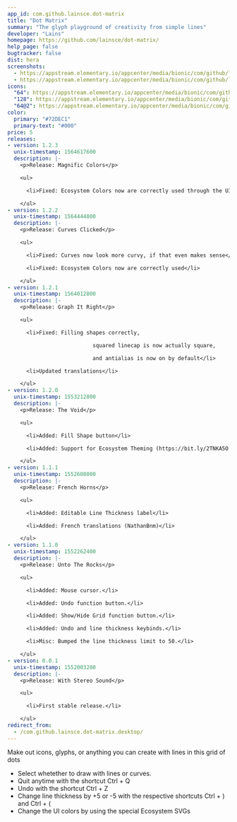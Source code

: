 ```yaml
---
app_id: com.github.lainsce.dot-matrix
title: "Dot Matrix"
summary: "The glyph playground of creativity from simple lines"
developer: "Lains"
homepage: https://github.com/lainsce/dot-matrix/
help_page: false
bugtracker: false
dist: hera
screenshots:
  - https://appstream.elementary.io/appcenter/media/bionic/com/github/lainsce.dot-matrix/6EA1A7F6C4577DA57B4481A7B139ED95/screenshots/image-1_orig.png
  - https://appstream.elementary.io/appcenter/media/bionic/com/github/lainsce.dot-matrix/6EA1A7F6C4577DA57B4481A7B139ED95/screenshots/image-2_orig.png
icons:
  "64": https://appstream.elementary.io/appcenter/media/bionic/com/github/lainsce.dot-matrix/6EA1A7F6C4577DA57B4481A7B139ED95/icons/64x64/com.github.lainsce.dot-matrix_com.github.lainsce.dot-matrix.png
  "128": https://appstream.elementary.io/appcenter/media/bionic/com/github/lainsce.dot-matrix/6EA1A7F6C4577DA57B4481A7B139ED95/icons/128x128/com.github.lainsce.dot-matrix_com.github.lainsce.dot-matrix.png
  "64@2": https://appstream.elementary.io/appcenter/media/bionic/com/github/lainsce.dot-matrix/6EA1A7F6C4577DA57B4481A7B139ED95/icons/64x64@2/com.github.lainsce.dot-matrix_com.github.lainsce.dot-matrix.png
color:
  primary: "#72DEC1"
  primary-text: "#000"
price: 5
releases:
- version: 1.2.3
  unix-timestamp: 1564617600
  description: |-
    <p>Release: Magnific Colors</p>

    <ul>

      <li>Fixed: Ecosystem Colors now are correctly used through the UI</li>

    </ul>
- version: 1.2.2
  unix-timestamp: 1564444800
  description: |-
    <p>Release: Curves Clicked</p>

    <ul>

      <li>Fixed: Curves now look more curvy, if that even makes sense</li>

      <li>Fixed: Ecosystem Colors now are correctly used</li>

    </ul>
- version: 1.2.1
  unix-timestamp: 1564012800
  description: |-
    <p>Release: Graph It Right</p>

    <ul>

      <li>Fixed: Filling shapes correctly,

                           squared linecap is now actually square,

                           and antialias is now on by default</li>

      <li>Updated translations</li>

    </ul>
- version: 1.2.0
  unix-timestamp: 1553212800
  description: |-
    <p>Release: The Void</p>

    <ul>

      <li>Added: Fill Shape button</li>

      <li>Added: Support for Ecosystem Theming (https://bit.ly/2TNKA5O for info)</li>

    </ul>
- version: 1.1.1
  unix-timestamp: 1552608000
  description: |-
    <p>Release: French Horns</p>

    <ul>

      <li>Added: Editable Line Thickness label</li>

      <li>Added: French translations (NathanBnm)</li>

    </ul>
- version: 1.1.0
  unix-timestamp: 1552262400
  description: |-
    <p>Release: Unto The Rocks</p>

    <ul>

      <li>Added: Mouse cursor.</li>

      <li>Added: Undo function button.</li>

      <li>Added: Show/Hide Grid function button.</li>

      <li>Added: Undo and line thickness keybinds.</li>

      <li>Misc: Bumped the line thickness limit to 50.</li>

    </ul>
- version: 0.0.1
  unix-timestamp: 1552003200
  description: |-
    <p>Release: With Stereo Sound</p>

    <ul>

      <li>First stable release.</li>

    </ul>
redirect_from:
  - /com.github.lainsce.dot-matrix.desktop/
---
```


<p>Make out icons, glyphs, or anything you can create with lines in this grid of dots</p>
<ul>
  <li>Select whetether to draw with lines or curves.</li>
  <li>Quit anytime with the shortcut Ctrl + Q</li>
  <li>Undo with the shortcut Ctrl + Z</li>
  <li>Change line thickness by +5 or -5 with the respective shortcuts Ctrl + ) and Ctrl + (</li>
  <li>Change the UI colors by using the special Ecosystem SVGs</li>
</ul>